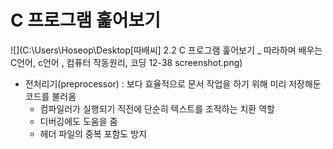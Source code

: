 # C 프로그램 훑어보기

![](C:\Users\Hoseop\Desktop\[따배씨] 2.2 C 프로그램 훑어보기 _ 따라하며 배우는 C언어, c언어 , 컴퓨터 작동원리, 코딩 12-38 screenshot.png)

- 전처리기(preprocessor) : 보다 효율적으로 문서 작업을 하기 위해 미리 저장해둔 코드를 불러옴
  - 컴파일러가 실행되기 직전에 단순히 텍스트를 조작하는 치환 역할
  - 디버깅에도 도움을 줌
  - 헤더 파일의 중복 포함도 방지
